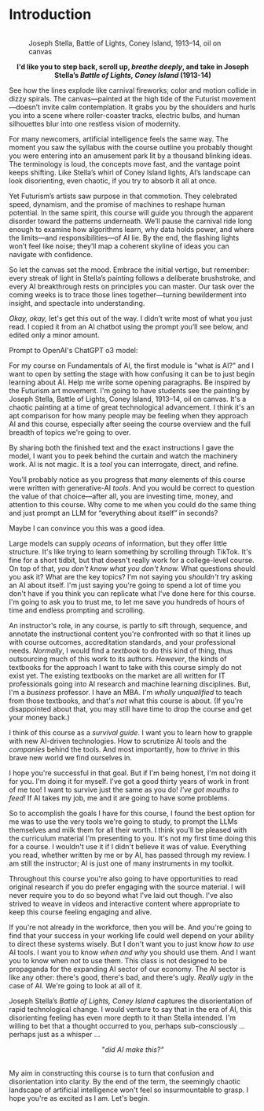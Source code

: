 # Introduction

<figure><img src="" alt=""><figcaption><p>Joseph Stella, Battle of Lights, Coney Island, 1913–14, oil on canvas</p></figcaption></figure>

<p align="center"><strong>I'd like you to step back, scroll up, </strong><em><strong>breathe deeply</strong></em><strong>, and take in Joseph Stella’s </strong><em><strong>Battle of Lights, Coney Island</strong></em><strong> (1913-14)</strong></p>

See how the lines explode like carnival fireworks; color and motion collide in dizzy spirals. The canvas—painted at the high tide of the Futurist movement—doesn’t invite calm contemplation. It grabs you by the shoulders and hurls you into a scene where roller-coaster tracks, electric bulbs, and human silhouettes blur into one restless vision of modernity.

For many newcomers, artificial intelligence feels the same way. The moment you saw the syllabus with the course outline you probably thought you were entering into an amusement park lit by a thousand blinking ideas. The terminology is loud, the concepts move fast, and the vantage point keeps shifting. Like Stella’s whirl of Coney Island lights, AI’s landscape can look disorienting, even chaotic, if you try to absorb it all at once.

Yet Futurism’s artists saw purpose in that commotion. They celebrated speed, dynamism, and the promise of machines to reshape human potential. In the same spirit, this course will guide you through the apparent disorder toward the patterns underneath. We’ll pause the carnival ride long enough to examine how algorithms learn, why data holds power, and where the limits—and responsibilities—of AI lie. By the end, the flashing lights won’t feel like noise; they’ll map a coherent skyline of ideas you can navigate with confidence.

So let the canvas set the mood. Embrace the initial vertigo, but remember: every streak of light in Stella’s painting follows a deliberate brushstroke, and every AI breakthrough rests on principles you can master. Our task over the coming weeks is to trace those lines together—turning bewilderment into insight, and spectacle into understanding.

_Okay, okay,_ let's get this out of the way. I didn’t write most of what you just read. I copied it from an AI chatbot using the prompt you’ll see below, and edited only a minor amount.

Prompt to OpenAI's ChatGPT o3 model:

For my course on Fundamentals of AI, the first module is "what is AI?" and I want to open by setting the stage with how confusing it can be to just begin learning about AI. Help me write some opening paragraphs. Be inspired by the Futurism art movement. I'm going to have students see the painting by Joseph Stella, Battle of Lights, Coney Island, 1913–14, oil on canvas. It's a chaotic painting at a time of great technological advancement. I think it's an apt comparison for how many people may be feeling when they approach AI and this course, especially after seeing the course overview and the full breadth of topics we're going to over.

By sharing both the finished text and the exact instructions I gave the model, I want you to peek behind the curtain and watch the machinery work. AI is not magic. It is a _tool_ you can interrogate, direct, and refine.

You’ll probably notice as you progress that _many_ elements of this course were written with generative-AI _tools_. And you would be correct to question the value of that choice—after all, you are investing time, money, and attention to this course. Why come to me when you could do the same thing and just prompt an LLM for “everything about itself” in seconds?

Maybe I can convince you this was a good idea.

Large models can supply _oceans_ of information, but they offer little structure. It's like trying to learn something by scrolling through TikTok. It's fine for a short tidbit, but that doesn't really work for a college-level course. On top of that, _you don't know what you don't know._ What questions should you ask it? What are the key topics? I'm not saying you _shouldn't_ try asking an AI about itself. I'm just saying you're going to spend a lot of time you don't have if you think you can replicate what I've done here for this course. I'm going to ask you to trust me, to let me save you hundreds of hours of time and endless prompting and scrolling.

An instructor's role, in any course, is partly to sift through, sequence, and annotate the instructional content you're confronted with so that it lines up with course outcomes, accreditation standards, and your professional needs. _Normally_, I would find a _textbook_ to do this kind of thing, thus outsourcing much of this work to its authors. _However_, the kinds of textbooks for the approach I want to take with this course simply do not exist yet. The existing textbooks on the market are all written for IT professionals going into AI research and machine learning disciplines. But, I'm a _business_ professor. I have an MBA. I'm _wholly unqualified_ to teach from those textbooks, and that's _not_ what this course is about. (If you're disappointed about that, you may still have time to drop the course and get your money back.)

I think of this course as a _survival guide_. I want you to learn how to grapple with new AI-driven technologies. How to scrutinize AI tools and the _companies_ behind the tools. And most importantly, how to _thrive_ in this brave new world we find ourselves in.

I hope you're successful in that goal. But if I'm being honest, I'm not doing it for you. I'm doing it for myself. I've got a good thirty years of work in front of me too! I want to survive just the same as you do! _I've got mouths to feed!_ If AI takes my job, me and it are going to have some problems.

So to accomplish the goals I have for this course, I found the best option for me was to use the very tools we're going to study, to prompt the LLMs themselves and milk them for all their worth. I think you'll be pleased with the curriculum material I'm presenting to you. It's not my first time doing this for a course. I wouldn't use it if I didn't believe it was of value. Everything you read, whether written by me or by AI, has passed through my review. I am still the instructor; AI is just one of many instruments in my toolkit.

Throughout this course you're also going to have opportunities to read original research if you do prefer engaging with the source material. I will never require you to do so beyond what I've laid out though. I've also strived to weave in videos and interactive content where appropriate to keep this course feeling engaging and alive.

If you're not already in the workforce, then you will be. And you're going to find that your success in your working life could well depend on your ability to direct these systems wisely. But I don't want you to just know _how to use_ AI tools. I want you to know _when and why_ you should use them. And I want you to know when _not_ to use them. This class is not designed to be propaganda for the expanding AI sector of our economy. The AI sector is like any other: there's good, there's bad, and there's ugly. _Really ugly_ in the case of AI. We're going to look at all of it.

Joseph Stella’s _Battle of Lights, Coney Island_ captures the disorientation of rapid technological change. I would venture to say that in the era of AI, this disorienting feeling has even more depth to it than Stella intended. I'm willing to bet that a thought occurred to you, perhaps sub-consciously ... perhaps just as a whisper ...

<p align="center">"<em>did AI make this?"</em></p>

\
My aim in constructing this course is to turn that confusion and disorientation into clarity. By the end of the term, the seemingly chaotic landscape of artificial intelligence won't feel so insurmountable to grasp. I hope you're as excited as I am. Let's begin.
